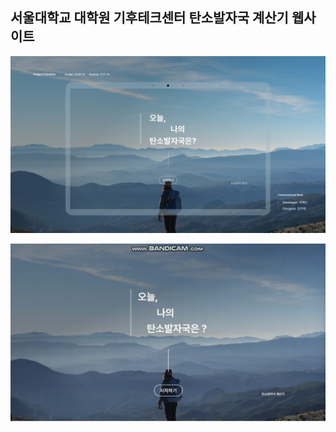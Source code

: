 ## 서울대학교 대학원 기후테크센터 탄소발자국 계산기 웹사이트
<img src="https://github.com/carbon-footprint-website/carbon-footprint-calculator/blob/main/img/introduction.jpg">

![Carbon Footprint Calculator](https://raw.githubusercontent.com/carbon-footprint-website/carbon-footprint-calculator/main/gif/carbon-footprint-calculator.gif)
